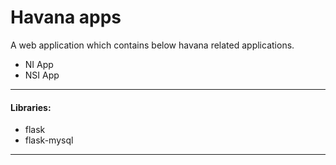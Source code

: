 # Havana apps

A web application which contains below havana related applications.
- NI App
- NSI App

---

#### Libraries:

- flask
- flask-mysql

---
